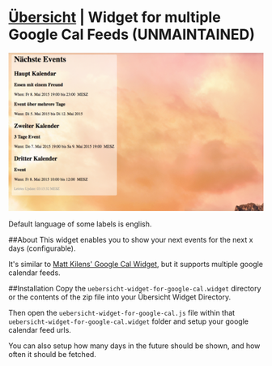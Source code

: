 # [Übersicht](http://tracesof.net/uebersicht/) | Widget for multiple Google Cal Feeds (UNMAINTAINED)

![Screenshot](/screenshot.png?raw=true)

Default language of some labels is english.

##About
This widget enables you to show your next events for the next x days (configurable).

It's similar to [Matt Kilens' Google Cal Widget](https://github.com/mattk410/gcal-widget/), but it supports multiple google calendar feeds.


##Installation
Copy the `uebersicht-widget-for-google-cal.widget` directory or the contents of the zip file into your Übersicht Widget Directory.

Then open the `uebersicht-widget-for-google-cal.js` file within that `uebersicht-widget-for-google-cal.widget` folder and setup your google calendar feed urls.

You can also setup how many days in the future should be shown, and how often it should be fetched.
